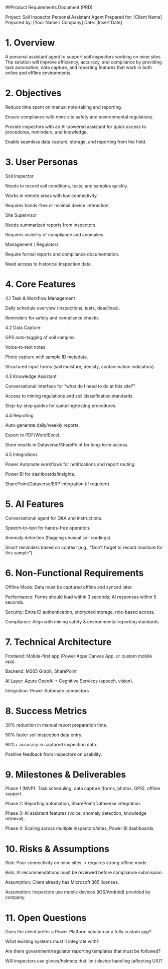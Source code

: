 ##Product Requirements Document (PRD)

Project: Soil Inspector Personal Assistant Agent
Prepared for: [Client Name]
Prepared by: [Your Name / Company]
Date: [Insert Date]

# 1. Overview

A personal assistant agent to support soil inspectors working on mine sites. The solution will improve efficiency, accuracy, and compliance by providing task automation, data capture, and reporting features that work in both online and offline environments.

# 2. Objectives

Reduce time spent on manual note-taking and reporting.

Ensure compliance with mine site safety and environmental regulations.

Provide inspectors with an AI-powered assistant for quick access to procedures, reminders, and knowledge.

Enable seamless data capture, storage, and reporting from the field.

# 3. User Personas
Soil Inspector

Needs to record soil conditions, tests, and samples quickly.

Works in remote areas with low connectivity.

Requires hands-free or minimal device interaction.

Site Supervisor

Needs summarized reports from inspectors.

Requires visibility of compliance and anomalies.

Management / Regulators

Require formal reports and compliance documentation.

Need access to historical inspection data.

# 4. Core Features
4.1 Task & Workflow Management

Daily schedule overview (inspections, tests, deadlines).

Reminders for safety and compliance checks.

4.2 Data Capture

GPS auto-tagging of soil samples.

Voice-to-text notes.

Photo capture with sample ID metadata.

Structured input forms (soil moisture, density, contamination indicators).

4.3 Knowledge Assistant

Conversational interface for “what do I need to do at this site?”

Access to mining regulations and soil classification standards.

Step-by-step guides for sampling/testing procedures.

4.4 Reporting

Auto-generate daily/weekly reports.

Export to PDF/Word/Excel.

Store results in Dataverse/SharePoint for long-term access.

4.5 Integrations

Power Automate workflows for notifications and report routing.

Power BI for dashboards/insights.

SharePoint/Dataverse/ERP integration (if required).

# 5. AI Features

Conversational agent for Q&A and instructions.

Speech-to-text for hands-free operation.

Anomaly detection (flagging unusual soil readings).

Smart reminders based on context (e.g., “Don’t forget to record moisture for this sample”).

# 6. Non-Functional Requirements

Offline Mode: Data must be captured offline and synced later.

Performance: Forms should load within 3 seconds; AI responses within 5 seconds.

Security: Entra ID authentication, encrypted storage, role-based access.

Compliance: Align with mining safety & environmental reporting standards.

# 7. Technical Architecture

Frontend: Mobile-first app (Power Apps Canvas App, or custom mobile app).

Backend: M365 Graph, SharePoint

AI Layer: Azure OpenAI + Cognitive Services (speech, vision).

Integration: Power Automate connectors

# 8. Success Metrics

30% reduction in manual report preparation time.

50% faster soil inspection data entry.

90%+ accuracy in captured inspection data.

Positive feedback from inspectors on usability.

# 9. Milestones & Deliverables

Phase 1 (MVP): Task scheduling, data capture (forms, photos, GPS), offline support.

Phase 2: Reporting automation, SharePoint/Dataverse integration.

Phase 3: AI assistant features (voice, anomaly detection, knowledge retrieval).

Phase 4: Scaling across multiple inspectors/sites, Power BI dashboards.

# 10. Risks & Assumptions

Risk: Poor connectivity on mine sites → requires strong offline mode.

Risk: AI recommendations must be reviewed before compliance submission.

Assumption: Client already has Microsoft 365 licenses.

Assumption: Inspectors use mobile devices (iOS/Android) provided by company.

# 11. Open Questions

Does the client prefer a Power Platform solution or a fully custom app?

What existing systems must it integrate with?

Are there government/regulator reporting templates that must be followed?

Will inspectors use gloves/helmets that limit device handling (affecting UX)?